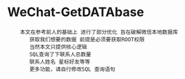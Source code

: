 # WeChat-GetDATAbase
        本文在参考前人的基础上 进行了部分优化 旨在破解微信本地数据库
           获取我们想要的数据 前提是必须要获取ROOT权限
           当然本文只提供核心逻辑 
           SQL查询了下联系人总数量
           联系人姓名 星标好友等等 
           更多功能，请自行修改SQL 查询语句 
       
